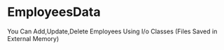 # EmployeesData
You Can Add,Update,Delete Employees Using I/o Classes (Files Saved in External Memory)
